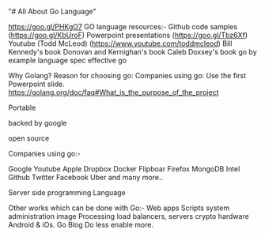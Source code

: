 "# All About Go Language" 

https://goo.gl/PHKgO7
GO language resources:-
Github code samples (https://goo.gl/KbUroF)
Powerpoint presentations (https://goo.gl/Tbz6Xf)
Youtube (Todd McLeod) (https://www.youtube.com/toddmcleod)
Bill Kennedy's book 
Donovan and Kernighan's book
Caleb Doxsey's book
go by example
language spec
effective go


Why Golang? Reason for choosing go: Companies using go:
Use the first Powerpoint slide.
https://golang.org/doc/faq#What_is_the_purpose_of_the_project

Portable

backed by google

open source

Companies using go:-

Google
Youtube
Apple
Dropbox
Docker
Flipboar
Firefox
MongoDB
Intel
Github
Twitter
Facebook
Uber and many more..


Server side programming Language

Other works which can be done with Go:-
	Web apps
	Scripts
	system administration
	image Processing
	load balancers, servers
	crypto
	hardware
	Android & iOs.
Go Blog
Do less enable more.
